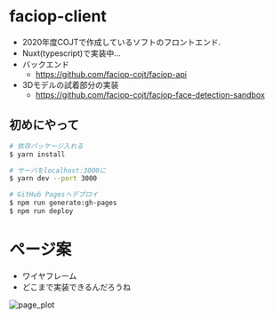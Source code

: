 # faciop-client

- 2020年度COJTで作成しているソフトのフロントエンド.
- Nuxt(typescript)で実装中…
- バックエンド
  - https://github.com/faciop-cojt/faciop-api
- 3Dモデルの試着部分の実装
  - https://github.com/faciop-cojt/faciop-face-detection-sandbox

## 初めにやって

```bash
# 依存パッケージ入れる
$ yarn install

# サーバをlocalhost:3000に
$ yarn dev --port 3000

# GitHub Pagesへデプロイ
$ npm run generate:gh-pages
$ npm run deploy
```

# ページ案

- ワイヤフレーム
- どこまで実装できるんだろうね

![page_plot](https://raw.githubusercontent.com/faciop-cojt/faciop-client/master/page_plot_v3.png)
